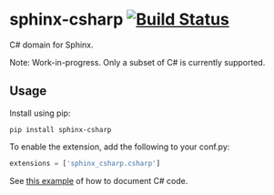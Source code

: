 sphinx-csharp [![Build Status](https://travis-ci.org/richardjhughes/sphinx-csharp.svg?branch=master)](https://travis-ci.org/richardjhughes/sphinx-csharp)
=============

C# domain for Sphinx.

Note: Work-in-progress. Only a subset of C# is currently supported.

Usage
-----

Install using pip:

```
pip install sphinx-csharp
```

To enable the extension, add the following to your conf.py:

```python
extensions = ['sphinx_csharp.csharp']
```

See [this example](https://raw.githubusercontent.com/richardjhughes/sphinx-csharp/master/test/index.rst) of how to document C# code.
